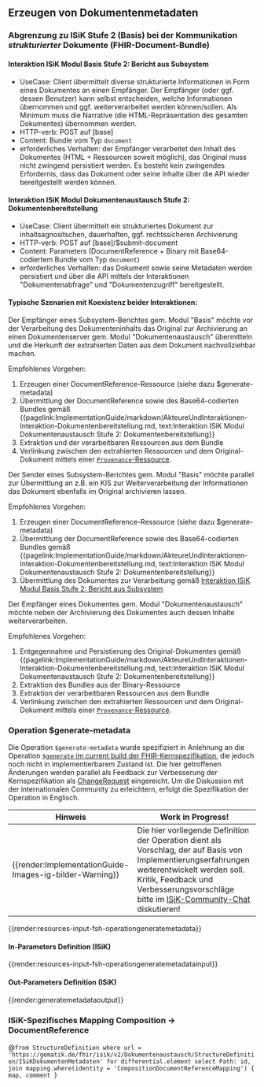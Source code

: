 ## Erzeugen von Dokumentenmetadaten

### Abgrenzung zu ISiK Stufe 2 (Basis) bei der Kommunikation *strukturierter* Dokumente (FHIR-Document-Bundle)

#### Interaktion ISiK Modul Basis Stufe 2: Bericht aus Subsystem
* UseCase: Client übermittelt diverse strukturierte Informationen in Form eines Dokumentes an einen Empfänger. Der Empfänger (oder ggf. dessen Benutzer) kann selbst entscheiden, welche Informationen übernommen und ggf. weiterverarbeitet werden können/sollen. Als Minimum muss die Narrative (die HTML-Repräsentation des gesamten Dokumentes) übernommen werden.
* HTTP-verb: POST auf [base]
* Content: Bundle vom Typ `document`
* erforderliches Verhalten: der Empfänger verarbeitet den Inhalt des Dokumentes (HTML + Ressourcen soweit möglich), das Original muss nicht zwingend persistiert werden. Es besteht kein zwingendes Erfordernis, dass das Dokument oder seine Inhalte über die API wieder bereitgestellt werden können. 

#### Interaktion ISiK Modul Dokumentenaustausch Stufe 2: Dokumentenbereitstellung
* UseCase: Client übermittelt ein strukturiertes Dokument zur inhaltsagnositschen, dauerhaften, ggf. rechtssicheren Archivierung
* HTTP-verb: POST auf [base]/$submit-document
* Content: Parameters (DocumentReference + Binary mit Base64-codiertem Bundle vom Typ `document`)
* erforderliches Verhalten: das Dokument sowie seine Metadaten werden persistiert und über die API mittels der Interaktionen "Dokumentenabfrage" und "Dokumentenzugriff" bereitgestellt.

#### Typische Szenarien mit Koexistenz beider Interaktionen:
Der Empfänger eines Subsystem-Berichtes gem. Modul "Basis" möchte vor der Verarbeitung des Dokumenteninhalts das Original zur Archivierung an einen Dokumentenserver gem. Modul "Dokumentenaustausch" übermitteln und die Herkunft der extrahierten Daten aus dem Dokument nachvollziehbar machen.

Empfohlenes Vorgehen:
1. Erzeugen einer DocumentReference-Ressource (siehe dazu $generate-metadata) 
2. Übermittlung der DocumentReference sowie des Base64-codierten Bundles gemäß {{pagelink:ImplementationGuide/markdown/AkteureUndInteraktionen-Interaktion-Dokumentenbereitstellung.md, text:Interaktion ISiK Modul Dokumentenaustausch Stufe 2: Dokumentenbereitstellung}}
3. Extraktion und der verarbeitbaren Ressourcen aus dem Bundle
4. Verlinkung zwischen den extrahierten Ressourcen und dem Original-Dokument mittels einer [`Provenance`-Ressource](http://hl7.org/fhir/provenance.html).

Der Sender eines Subsystem-Berichtes gem. Modul "Basis" möchte parallel zur Übermittlung an z.B. ein KIS zur Weiterverarbeitung der Informationen das Dokument ebenfalls im Original archivieren lassen.

Empfohlenes Vorgehen:
1. Erzeugen einer DocumentReference-Ressource (siehe dazu $generate-metadata) 
2. Übermittlung der DocumentReference sowie des Base64-codierten Bundles gemäß {{pagelink:ImplementationGuide/markdown/AkteureUndInteraktionen-Interaktion-Dokumentenbereitstellung.md, text:Interaktion ISiK Modul Dokumentenaustausch Stufe 2: Dokumentenbereitstellung}}
3. Übermittlung des Dokumentes zur Verarbeitung gemäß [Interaktion ISiK Modul Basis Stufe 2: Bericht aus Subsystem](https://simplifier.net/guide/implementierungsleitfadenisik-basismodul/ImplementationGuide-markdown-Datenobjekte-Datenobjekte-BerichtSubsystem?version=current)


Der Empfänger eines Dokumentes gem. Modul "Dokumentenaustausch" möchte neben der Archivierung des Dokumentes auch dessen Inhalte weiterverarbeiten.

Empfohlenes Vorgehen:
1. Entgegennahme und Persistierung des Original-Dokumentes gemäß {{pagelink:ImplementationGuide/markdown/AkteureUndInteraktionen-Interaktion-Dokumentenbereitstellung.md, text:Interaktion ISiK Modul Dokumentenaustausch Stufe 2: Dokumentenbereitstellung}}
1. Extraktion des Bundles aus der Binary-Ressource
2. Extraktion der verarbeitbaren Ressourcen aus dem Bundle
3. Verlinkung zwischen den extrahierten Ressourcen und dem Original-Dokument mittels einer [`Provenance`-Ressource](http://hl7.org/fhir/provenance.html).

### Operation $generate-metadata

Die Operation `$generate-metadata` wurde spezifiziert in Anlehnung an die Operation [`$generate` im current build der FHIR-Kernspezifikation](http://build.fhir.org/documentreference-operation-generate.html), die jedoch noch nicht in implementierbarem Zustand ist. Die hier getroffenen Änderungen werden parallel als Feedback zur Verbesserung der Kernspezifikation als [ChangeRequest](https://jira.hl7.org/browse/FHIR-34043) eingereicht.
Um die Diskussion mit der internationalen Community zu erleichtern, erfolgt die Spezifikation der Operation in Englisch.

| Hinweis | Work in Progress!|
|---------|---------------------|
| {{render:ImplementationGuide-Images-ig-bilder-Warning}} | Die hier vorliegende Definition der Operation dient als Vorschlag, der auf Basis von Implementierungserfahrungen weiterentwickelt werden soll. Kritik, Feedback und Verbesserungsvorschläge bitte im [ISiK-Community-Chat](https://chat.fhir.org/#narrow/stream/287581-german.2Fisik) diskutieren! |


{{render:resources-input-fsh-operationgeneratemetadata}}

#### In-Parameters Definition (ISiK)

{{render:resources-input-fsh-operationgeneratemetadatainput}}

#### Out-Parameters Definition (ISiK)

{{render:generatemetadataoutput}}

### ISiK-Spezifisches Mapping Composition -> DocumentReference
 @```
      from StructureDefinition
      where url = 'https://gematik.de/fhir/isik/v2/Dokumentenaustausch/StructureDefinition/ISiKDokumentenMetadaten'
      for differential.element
      select
        Path: id,
        join mapping.where(identity = 'CompositionDocumentReferenceMapping') { map, comment }
      ```

